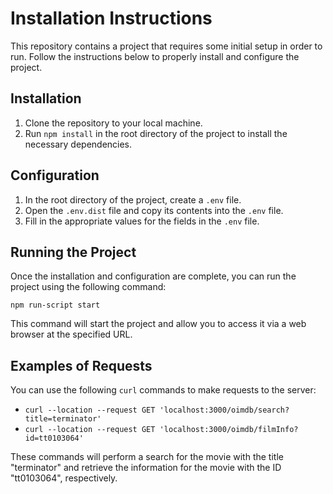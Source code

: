 <h1>Installation Instructions</h1>
<p>This repository contains a project that requires some initial setup in order to run. Follow the instructions below to properly install and configure the project.</p>
<h2>Installation</h2>
<ol>
  <li>Clone the repository to your local machine.</li>
  <li>Run <code>npm install</code> in the root directory of the project to install the necessary dependencies.</li>
</ol>
<h2>Configuration</h2>
<ol>
  <li>In the root directory of the project, create a <code>.env</code> file.</li>
  <li>Open the <code>.env.dist</code> file and copy its contents into the <code>.env</code> file.</li>
  <li>Fill in the appropriate values for the fields in the <code>.env</code> file.</li>
</ol>
<h2>Running the Project</h2>
<p>Once the installation and configuration are complete, you can run the project using the following command:</p>
<pre>
<code>npm run-script start</code>
</pre>
<p>This command will start the project and allow you to access it via a web browser at the specified URL.</p>
<h2>Examples of Requests</h2>
<p>You can use the following <code>curl</code> commands to make requests to the server:</p>
<ul>
  <li><code>curl --location --request GET 'localhost:3000/oimdb/search?title=terminator'</code></li>
  <li><code>curl --location --request GET 'localhost:3000/oimdb/filmInfo?id=tt0103064'</code></li>
</ul>
<p>These commands will perform a search for the movie with the title "terminator" and retrieve the information for the movie with the ID "tt0103064", respectively.</p>
